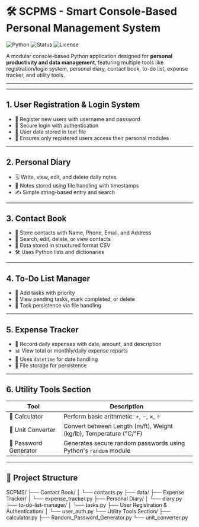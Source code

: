 # 🛠️ SCPMS - Smart Console-Based Personal Management System

![Python](https://img.shields.io/badge/Language-Python-blue.svg)
![Status](https://img.shields.io/badge/Status-Completed-brightgreen)
![License](https://img.shields.io/badge/License-MIT-yellow.svg)

A modular console-based Python application designed for **personal productivity and data management**, featuring multiple tools like registration/login system, personal diary, contact book, to-do list, expense tracker, and utility tools.

---

---

## 1. User Registration & Login System

- 🔸 Register new users with username and password
- 🔸 Secure login with authentication
- 🔸 User data stored in text file
- 🔸 Ensures only registered users access their personal modules

---

## 2. Personal Diary

- 🗓️ Write, view, edit, and delete daily notes
- 📁 Notes stored using file handling with timestamps
- ✍️ Simple string-based entry and search

---

## 3. Contact Book

- 👤 Store contacts with Name, Phone, Email, and Address
- 🔎 Search, edit, delete, or view contacts
- 💾 Data stored in structured format CSV
- 🛠️ Uses Python lists and dictionaries

---

## 4. To-Do List Manager

- 📝 Add tasks with priority
- 📌 View pending tasks, mark completed, or delete
- 💾 Task persistence via file handling

---

## 5. Expense Tracker

- 💸 Record daily expenses with date, amount, and description
- 📊 View total or monthly/daily expense reports
- 📆 Uses `datetime` for date handling
- 💾 File storage for persistence

---

##  6. Utility Tools Section

| Tool                     | Description                                                                 |
|--------------------------|-----------------------------------------------------------------------------|
| 🧮 Calculator             | Perform basic arithmetic: +, −, ×, ÷                                        |
| 📏 Unit Converter         | Convert between Length (m/ft), Weight (kg/lb), Temperature (°C/°F)         |
| 🔐 Password Generator     | Generates secure random passwords using Python's `random` module            |

---

## 📁 Project Structure

SCPMS/
├── Contact Book/
│   └── contacts.py
├── data/
├── Expense Tracker/
│   └── expense_tracker.py
├── Personal Diary/
│   └── diary.py
├── to-do-list-manager/
│   └── tasks.py
├── User Registration & Authentication/
│   └── user_auth.py
└── Utility Tools Section/
    ├── calculator.py
    ├── Random_Password_Generator.py
    └── unit_converter.py



